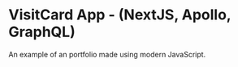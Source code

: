 # VisitCard App - (NextJS, Apollo, GraphQL)

An example of an portfolio made using modern JavaScript.
